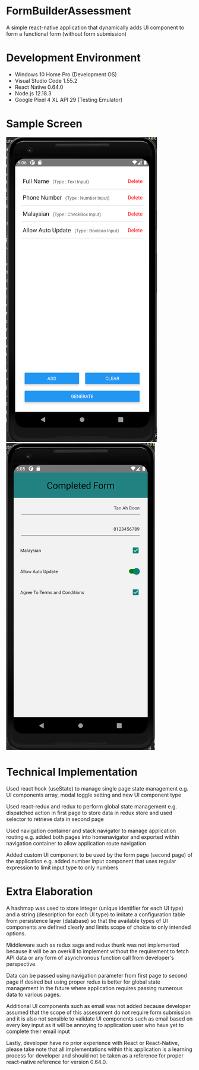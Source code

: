 # FormBuilderAssessment
 A simple react-native application that dynamically adds UI component to form a functional form (without form submission)

# Development Environment

* Windows 10 Home Pro (Development OS)
* Visual Studio Code 1.55.2
* React Native 0.64.0
* Node.js 12.18.3
* Google Pixel 4 XL API 29 (Testing Emulator)

# Sample Screen

![alt text](https://github.com/winterchow95/FormBuilder/blob/main/img/img0.PNG)
![alt text](https://github.com/winterchow95/FormBuilder/blob/main/img/img1.PNG)

# Technical Implementation

Used react hook (useState) to manage single page state management 
e.g. UI components array, modal toggle setting and new UI component type

Used react-redux and redux to perform global state management 
e.g. dispatched action in first page to store data in redux store and used selector to retrieve data in second page

Used navigation container and stack navigator to manage application routing
e.g. added both pages into homenavigator and exported within navigation container to allow application route navigation

Added custom UI component to be used by the form page (second page) of the application
e.g. added number input component that uses regular expression to limit input type to only numbers

# Extra Elaboration

A hashmap was used to store integer (unique identifier for each UI type) and a string (description for each UI type) to imitate a configuration table from persistence layer (database) so that the available types of UI components are defined clearly and limits scope of choice to only intended options.

Middleware such as redux saga and redux thunk was not implemented because it will be an overkill to implement without the requirement to fetch API data or any form of asynchronous function call from developer's perspective.

Data can be passed using navigation parameter from first page to second page if desired but using proper redux is better for global state management in the future where application requires passing numerous data to various pages.

Additional UI components such as email was not added because developer assumed that the scope of this assessment do not require form submission and it is also not sensible to validate UI components such as email based on every key input as it will be annoying to application user who have yet to complete their email input

Lastly, developer have no prior experience with React or React-Native, please take note that all implementations within this application is a learning process for developer and should not be taken as a reference for proper react-native reference for version 0.64.0.
